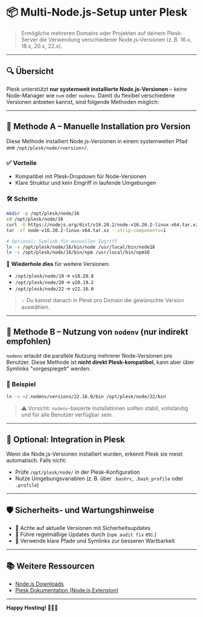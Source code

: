 # 📦 Multi-Node.js-Setup unter Plesk

> Ermögliche mehreren Domains oder Projekten auf deinem Plesk-Server die Verwendung verschiedener Node.js-Versionen (z. B. 16.x, 18.x, 20.x, 22.x).

---

## 🔍 Übersicht

Plesk unterstützt **nur systemweit installierte Node.js-Versionen** – keine Node-Manager wie `nvm` oder `nodenv`. Damit du flexibel verschiedene Versionen anbieten kannst, sind folgende Methoden möglich:

---

## 🚀 Methode A – Manuelle Installation pro Version

Diese Methode installiert Node.js-Versionen in einem systemweiten Pfad wie `/opt/plesk/node/<version>/`.

### ✅ Vorteile

* Kompatibel mit Plesk-Dropdown für Node-Versionen
* Klare Struktur und kein Eingriff in laufende Umgebungen

### 🛠️ Schritte

```bash
mkdir -p /opt/plesk/node/16
cd /opt/plesk/node/16
curl -O https://nodejs.org/dist/v16.20.2/node-v16.20.2-linux-x64.tar.xz
tar -xf node-v16.20.2-linux-x64.tar.xz --strip-components=1

# Optional: Symlink für manuellen Zugriff
ln -s /opt/plesk/node/16/bin/node /usr/local/bin/node16
ln -s /opt/plesk/node/16/bin/npm /usr/local/bin/npm16
```

🔁 **Wiederhole dies** für weitere Versionen:

* `/opt/plesk/node/18` → `v18.20.8`
* `/opt/plesk/node/20` → `v20.19.2`
* `/opt/plesk/node/22` → `v22.16.0`

> 💡 Du kannst danach in Plesk pro Domain die gewünschte Version auswählen.

---

## 🧪 Methode B – Nutzung von `nodenv` (nur indirekt empfohlen)

`nodenv` erlaubt die parallele Nutzung mehrerer Node-Versionen pro Benutzer. Diese Methode ist **nicht direkt Plesk-kompatibel**, kann aber über Symlinks "vorgespiegelt" werden.

### 🔧 Beispiel

```bash
ln -s ~/.nodenv/versions/22.16.0/bin /opt/plesk/node/22/bin
```

> ⚠️ Vorsicht: `nodenv`-basierte Installationen sollten stabil, vollständig und für alle Benutzer verfügbar sein.

---

## 🧩 Optional: Integration in Plesk

Wenn die Node.js-Versionen installiert wurden, erkennt Plesk sie meist automatisch. Falls nicht:

* Prüfe `/opt/plesk/node/` in der Plesk-Konfiguration
* Nutze Umgebungsvariablen (z. B. über `.bashrc`, `.bash_profile` oder `.profile`)

---

## 🛡️ Sicherheits- und Wartungshinweise

* 🔐 Achte auf aktuelle Versionen mit Sicherheitsupdates
* 🔄 Führe regelmäßige Updates durch (`npm audit fix` etc.)
* 🧼 Verwende klare Pfade und Symlinks zur besseren Wartbarkeit

---

## 📚 Weitere Ressourcen

* [Node.js Downloads](https://nodejs.org/en/download/releases)
* [Plesk Dokumentation (Node.js Extension)](https://docs.plesk.com/en-US/obsidian/administrator-guide/web-hosting/node-js-support.79382/)

---

**Happy Hosting! 🧑‍💻✨**
